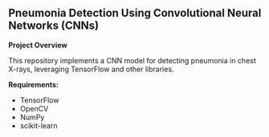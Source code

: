 ## Pneumonia Detection Using Convolutional Neural Networks (CNNs)

**Project Overview**

This repository implements a CNN model for detecting pneumonia in chest X-rays, leveraging TensorFlow and other libraries.

**Requirements:**

- TensorFlow
- OpenCV
- NumPy
- scikit-learn

